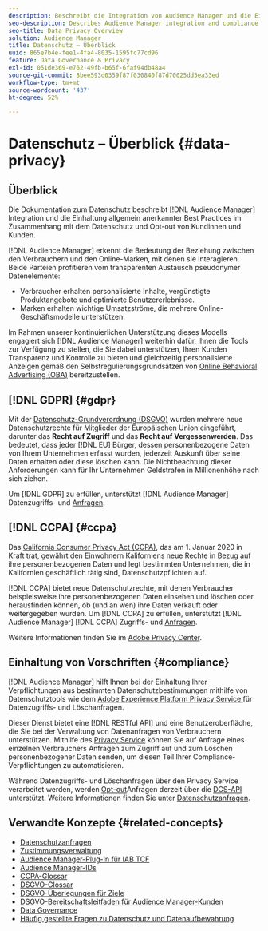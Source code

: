 ```yaml
---
description: Beschreibt die Integration von Audience Manager und die Einhaltung allgemein anerkannter Best Practices in Bezug auf Verbraucherschutz und Opt-out-Verfahren.
seo-description: Describes Audience Manager integration and compliance with generally accepted best practices related to consumer privacy and opt-out procedures.
seo-title: Data Privacy Overview
solution: Audience Manager
title: Datenschutz – Überblick
uuid: 865e7b4e-fee1-4fa4-8035-1595fc77cd96
feature: Data Governance & Privacy
exl-id: 051de369-e762-49fb-b65f-6faf94db48a4
source-git-commit: 8bee593d0359f87f030840f87d70025dd5ea33ed
workflow-type: tm+mt
source-wordcount: '437'
ht-degree: 52%

---
```


# Datenschutz – Überblick {#data-privacy}

## Überblick

Die Dokumentation zum Datenschutz beschreibt [!DNL Audience Manager] Integration und die Einhaltung allgemein anerkannter Best Practices im Zusammenhang mit dem Datenschutz und Opt-out von Kundinnen und Kunden.

[!DNL Audience Manager] erkennt die Bedeutung der Beziehung zwischen den Verbrauchern und den Online-Marken, mit denen sie interagieren. Beide Parteien profitieren vom transparenten Austausch pseudonymer Datenelemente:

* Verbraucher erhalten personalisierte Inhalte, vergünstigte Produktangebote und optimierte Benutzererlebnisse.
* Marken erhalten wichtige Umsatzströme, die mehrere Online-Geschäftsmodelle unterstützen.

Im Rahmen unserer kontinuierlichen Unterstützung dieses Modells engagiert sich [!DNL Audience Manager] weiterhin dafür, Ihnen die Tools zur Verfügung zu stellen, die Sie dabei unterstützen, Ihren Kunden Transparenz und Kontrolle zu bieten und gleichzeitig personalisierte Anzeigen gemäß den Selbstregulierungsgrundsätzen von [Online Behavioral Advertising (OBA)](https://www.iab.com/news/self-regulatory-principles-for-online-behavioral-advertising/) bereitzustellen.

## [!DNL GDPR] {#gdpr}

Mit der [Datenschutz-Grundverordnung (DSGVO)](https://gdpr.eu/data-privacy/) wurden mehrere neue Datenschutzrechte für Mitglieder der Europäischen Union eingeführt, darunter das **Recht auf Zugriff** und das **Recht auf Vergessenwerden**. Das bedeutet, dass jeder [!DNL EU] Bürger, dessen personenbezogene Daten von Ihrem Unternehmen erfasst wurden, jederzeit Auskunft über seine Daten erhalten oder diese löschen kann. Die Nichtbeachtung dieser Anforderungen kann für Ihr Unternehmen Geldstrafen in Millionenhöhe nach sich ziehen.

Um [!DNL GDPR] zu erfüllen, unterstützt [!DNL Audience Manager] Datenzugriffs- und [Anfragen](data-privacy-requests.md).

## [!DNL CCPA] {#ccpa}

Das [California Consumer Privacy Act (CCPA)](https://www.caprivacy.org/about), das am 1. Januar 2020 in Kraft trat, gewährt den Einwohnern Kaliforniens neue Rechte in Bezug auf ihre personenbezogenen Daten und legt bestimmten Unternehmen, die in Kalifornien geschäftlich tätig sind, Datenschutzpflichten auf.

[!DNL CCPA] bietet neue Datenschutzrechte, mit denen Verbraucher beispielsweise ihre personenbezogenen Daten einsehen und löschen oder herausfinden können, ob (und an wen) ihre Daten verkauft oder weitergegeben wurden. Um [!DNL CCPA] zu erfüllen, unterstützt [!DNL Audience Manager] [!DNL CCPA] Zugriffs- und [Anfragen](data-privacy-requests.md).

Weitere Informationen finden Sie im [Adobe Privacy Center](https://www.adobe.com/de/privacy/opt-out.html).

## Einhaltung von Vorschriften {#compliance}

[!DNL Audience Manager] hilft Ihnen bei der Einhaltung Ihrer Verpflichtungen aus bestimmten Datenschutzbestimmungen mithilfe von Datenschutztools wie dem [Adobe Experience Platform Privacy Service ](https://experienceleague.adobe.com/docs/experience-platform/privacy/home.html?lang=en) für Datenzugriffs- und Löschanfragen.

Dieser Dienst bietet eine [!DNL RESTful API] und eine Benutzeroberfläche, die Sie bei der Verwaltung von Datenanfragen von Verbrauchern unterstützen. Mithilfe des [Privacy Service](https://experienceleague.adobe.com/docs/experience-platform/privacy/home.html?lang=en) können Sie auf Anfrage eines einzelnen Verbrauchers Anfragen zum Zugriff auf und zum Löschen personenbezogener Daten senden, um diesen Teil Ihrer Compliance-Verpflichtungen zu automatisieren.

Während Datenzugriffs- und Löschanfragen über den Privacy Service verarbeitet werden, werden [Opt-out](data-privacy-requests.md#opt-out-requests)Anfragen derzeit über die [DCS-API](../../api/dcs-intro/dcs-api-reference/dcs-api-reference-overview.md) unterstützt. Weitere Informationen finden Sie unter [Datenschutzanfragen](data-privacy-requests.md).

## Verwandte Konzepte {#related-concepts}

* [Datenschutzanfragen](data-privacy-requests.md)
* [Zustimmungsverwaltung](data-privacy-consent.md)
* [Audience Manager-Plug-In für IAB TCF](aam-iab-plugin.md)
* [Audience Manager-IDs](data-privacy-ids.md)
* [CCPA-Glossar](aam-ccpa-glossary.md)
* [DSGVO-Glossar](aam-gdpr-glossary.md)
* [DSGVO-Überlegungen für Ziele](aam-gdpr-partners.md)
* [DSGVO-Bereitschaftsleitfaden für Audience Manager-Kunden](aam-gdpr-readiness.md)
* [Data Governance](data-governance.md)
* [Häufig gestellte Fragen zu Datenschutz und Datenaufbewahrung](../../faq/faq-privacy.md)
